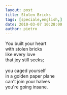 ```yaml
---
layout: post
title: Stolen Bricks
tags: [speciale,english,]
date: 2010-03-07 10:28:00
author: pietro
---
```

You built your heart<br/>with stolen bricks<br/>like every love<br/>that joy still seeks;<br/><br/>you caged yourself<br/>in a golden paper plane<br/>can't join your halves<br/>you're going insane.
